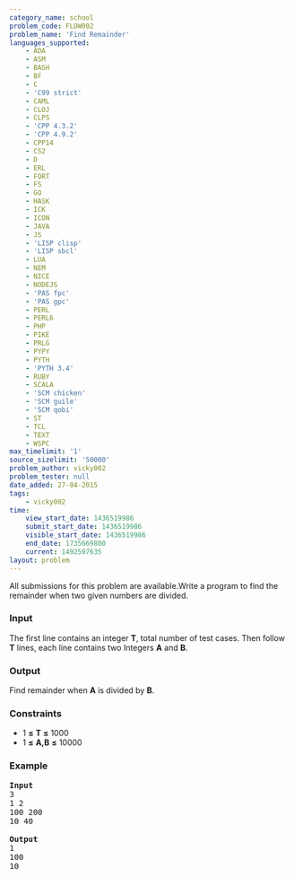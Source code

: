 ```yaml
---
category_name: school
problem_code: FLOW002
problem_name: 'Find Remainder'
languages_supported:
    - ADA
    - ASM
    - BASH
    - BF
    - C
    - 'C99 strict'
    - CAML
    - CLOJ
    - CLPS
    - 'CPP 4.3.2'
    - 'CPP 4.9.2'
    - CPP14
    - CS2
    - D
    - ERL
    - FORT
    - FS
    - GO
    - HASK
    - ICK
    - ICON
    - JAVA
    - JS
    - 'LISP clisp'
    - 'LISP sbcl'
    - LUA
    - NEM
    - NICE
    - NODEJS
    - 'PAS fpc'
    - 'PAS gpc'
    - PERL
    - PERL6
    - PHP
    - PIKE
    - PRLG
    - PYPY
    - PYTH
    - 'PYTH 3.4'
    - RUBY
    - SCALA
    - 'SCM chicken'
    - 'SCM guile'
    - 'SCM qobi'
    - ST
    - TCL
    - TEXT
    - WSPC
max_timelimit: '1'
source_sizelimit: '50000'
problem_author: vicky002
problem_tester: null
date_added: 27-04-2015
tags:
    - vicky002
time:
    view_start_date: 1436519986
    submit_start_date: 1436519986
    visible_start_date: 1436519986
    end_date: 1735669800
    current: 1492507635
layout: problem
---
```

All submissions for this problem are available.Write a program to find the remainder when two given numbers are divided.

### Input

 The first line contains an integer **T**, total number of test cases. Then follow **T** lines, each line contains two Integers **A** and **B**.

### Output

Find remainder when **A** is divided by **B**.

### Constraints

- 1 **≤** **T** **≤** 1000
- 1 **≤** **A,B** **≤** 10000

### Example

<pre>
<b>Input</b>
3 
1 2
100 200
10 40

<b>Output</b>
1
100
10

</pre>